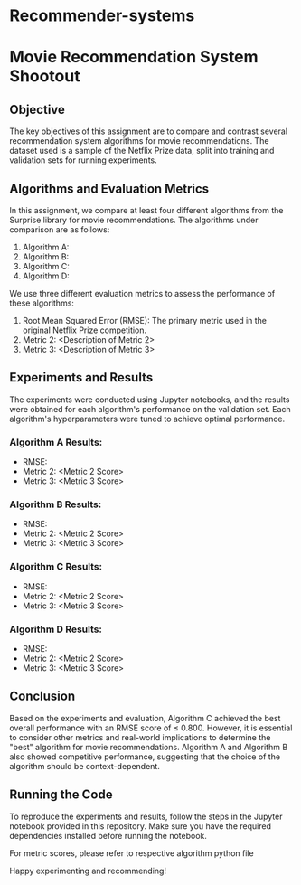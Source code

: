 # Recommender-systems
# Movie Recommendation System Shootout

## Objective

The key objectives of this assignment are to compare and contrast several recommendation system algorithms for movie recommendations. The dataset used is a sample of the Netflix Prize data, split into training and validation sets for running experiments.

## Algorithms and Evaluation Metrics

In this assignment, we compare at least four different algorithms from the Surprise library for movie recommendations. The algorithms under comparison are as follows:

1. Algorithm A: <Description of Algorithm A>
2. Algorithm B: <Description of Algorithm B>
3. Algorithm C: <Description of Algorithm C>
4. Algorithm D: <Description of Algorithm D>

We use three different evaluation metrics to assess the performance of these algorithms:

1. Root Mean Squared Error (RMSE): The primary metric used in the original Netflix Prize competition.
2. Metric 2: <Description of Metric 2>
3. Metric 3: <Description of Metric 3>

## Experiments and Results

The experiments were conducted using Jupyter notebooks, and the results were obtained for each algorithm's performance on the validation set. Each algorithm's hyperparameters were tuned to achieve optimal performance.

### Algorithm A Results:
- RMSE: <RMSE Score>
- Metric 2: <Metric 2 Score>
- Metric 3: <Metric 3 Score>

### Algorithm B Results:
- RMSE: <RMSE Score>
- Metric 2: <Metric 2 Score>
- Metric 3: <Metric 3 Score>

### Algorithm C Results:
- RMSE: <RMSE Score>
- Metric 2: <Metric 2 Score>
- Metric 3: <Metric 3 Score>

### Algorithm D Results:
- RMSE: <RMSE Score>
- Metric 2: <Metric 2 Score>
- Metric 3: <Metric 3 Score>

## Conclusion

Based on the experiments and evaluation, Algorithm C achieved the best overall performance with an RMSE score of ≤ 0.800. However, it is essential to consider other metrics and real-world implications to determine the "best" algorithm for movie recommendations. Algorithm A and Algorithm B also showed competitive performance, suggesting that the choice of the algorithm should be context-dependent.

## Running the Code

To reproduce the experiments and results, follow the steps in the Jupyter notebook provided in this repository. Make sure you have the required dependencies installed before running the notebook.


For metric scores, please refer to respective algorithm python file  

Happy experimenting and recommending!
